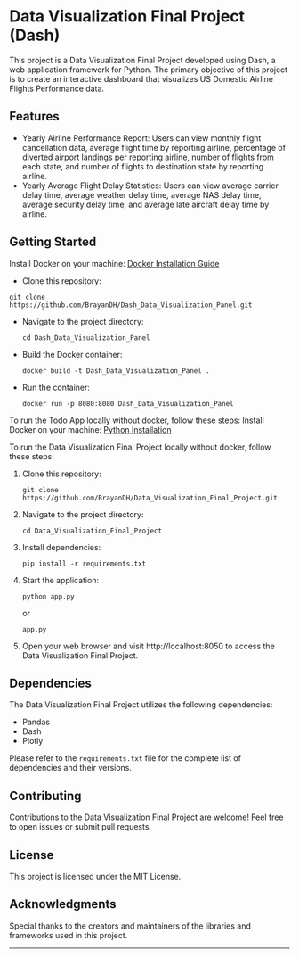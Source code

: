 # Data Visualization Final Project (Dash)

This project is a Data Visualization Final Project developed using Dash, a web application framework for Python. The primary objective of this project is to create an interactive dashboard that visualizes US Domestic Airline Flights Performance data.

## Features

- Yearly Airline Performance Report: Users can view monthly flight cancellation data, average flight time by reporting airline, percentage of diverted airport landings per reporting airline, number of flights from each state, and number of flights to destination state by reporting airline.
- Yearly Average Flight Delay Statistics: Users can view average carrier delay time, average weather delay time, average NAS delay time, average security delay time, and average late aircraft delay time by airline.

## Getting Started

Install Docker on your machine: [Docker Installation Guide ](https://docs.docker.com/engine/install/)

- Clone this repository:
```
git clone https://github.com/BrayanDH/Dash_Data_Visualization_Panel.git
```

- Navigate to the project directory:

  ```
  cd Dash_Data_Visualization_Panel
  ```

- Build the Docker container:

  ```
  docker build -t Dash_Data_Visualization_Panel .
  ```

- Run the container:

  ```
  docker run -p 8080:8080 Dash_Data_Visualization_Panel
  ```

To run the Todo App locally without docker, follow these steps:
Install Docker on your machine: [Python Installation](https://www.python.org/downloads/)

To run the Data Visualization Final Project locally without docker, follow these steps:

1. Clone this repository:

   ```
   git clone https://github.com/BrayanDH/Data_Visualization_Final_Project.git
   ```

2. Navigate to the project directory:

   ```
   cd Data_Visualization_Final_Project
   ```

3. Install dependencies:

   ```
   pip install -r requirements.txt
   ```

4. Start the application:

   ```
   python app.py
   ```

   or

   ```
   app.py
   ```

5. Open your web browser and visit http://localhost:8050 to access the Data Visualization Final Project.

## Dependencies

The Data Visualization Final Project utilizes the following dependencies:

- Pandas
- Dash
- Plotly

Please refer to the `requirements.txt` file for the complete list of dependencies and their versions.

## Contributing

Contributions to the Data Visualization Final Project are welcome! Feel free to open issues or submit pull requests.

## License

This project is licensed under the MIT License.

## Acknowledgments

Special thanks to the creators and maintainers of the libraries and frameworks used in this project.

---
